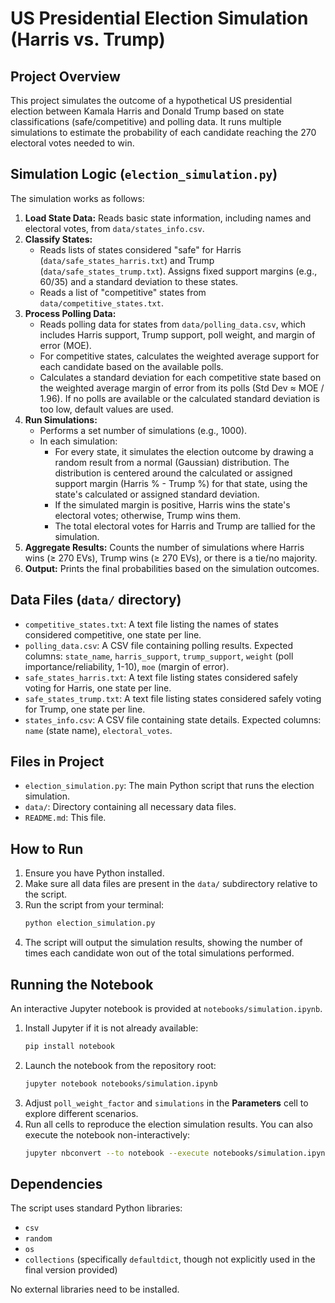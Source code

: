 # US Presidential Election Simulation (Harris vs. Trump)

## Project Overview

This project simulates the outcome of a hypothetical US presidential election between Kamala Harris and Donald Trump based on state classifications (safe/competitive) and polling data. It runs multiple simulations to estimate the probability of each candidate reaching the 270 electoral votes needed to win.

## Simulation Logic (`election_simulation.py`)

The simulation works as follows:

1.  **Load State Data:** Reads basic state information, including names and electoral votes, from `data/states_info.csv`.
2.  **Classify States:**
    * Reads lists of states considered "safe" for Harris (`data/safe_states_harris.txt`) and Trump (`data/safe_states_trump.txt`). Assigns fixed support margins (e.g., 60/35) and a standard deviation to these states.
    * Reads a list of "competitive" states from `data/competitive_states.txt`.
3.  **Process Polling Data:**
    * Reads polling data for states from `data/polling_data.csv`, which includes Harris support, Trump support, poll weight, and margin of error (MOE).
    * For competitive states, calculates the weighted average support for each candidate based on the available polls.
    * Calculates a standard deviation for each competitive state based on the weighted average margin of error from its polls (Std Dev ≈ MOE / 1.96). If no polls are available or the calculated standard deviation is too low, default values are used.
4.  **Run Simulations:**
    * Performs a set number of simulations (e.g., 1000).
    * In each simulation:
        * For every state, it simulates the election outcome by drawing a random result from a normal (Gaussian) distribution. The distribution is centered around the calculated or assigned support margin (Harris % - Trump %) for that state, using the state's calculated or assigned standard deviation.
        * If the simulated margin is positive, Harris wins the state's electoral votes; otherwise, Trump wins them.
        * The total electoral votes for Harris and Trump are tallied for the simulation.
5.  **Aggregate Results:** Counts the number of simulations where Harris wins (≥ 270 EVs), Trump wins (≥ 270 EVs), or there is a tie/no majority.
6.  **Output:** Prints the final probabilities based on the simulation outcomes.

## Data Files (`data/` directory)

* `competitive_states.txt`: A text file listing the names of states considered competitive, one state per line.
* `polling_data.csv`: A CSV file containing polling results. Expected columns: `state_name`, `harris_support`, `trump_support`, `weight` (poll importance/reliability, 1-10), `moe` (margin of error).
* `safe_states_harris.txt`: A text file listing states considered safely voting for Harris, one state per line.
* `safe_states_trump.txt`: A text file listing states considered safely voting for Trump, one state per line.
* `states_info.csv`: A CSV file containing state details. Expected columns: `name` (state name), `electoral_votes`.

## Files in Project

* `election_simulation.py`: The main Python script that runs the election simulation.
* `data/`: Directory containing all necessary data files.
* `README.md`: This file.

## How to Run

1.  Ensure you have Python installed.
2.  Make sure all data files are present in the `data/` subdirectory relative to the script.
3.  Run the script from your terminal:
    ```bash
    python election_simulation.py
    ```
4.  The script will output the simulation results, showing the number of times each candidate won out of the total simulations performed.

## Running the Notebook

An interactive Jupyter notebook is provided at `notebooks/simulation.ipynb`.

1. Install Jupyter if it is not already available:
    ```bash
    pip install notebook
    ```
2. Launch the notebook from the repository root:
    ```bash
    jupyter notebook notebooks/simulation.ipynb
    ```
3. Adjust `poll_weight_factor` and `simulations` in the **Parameters** cell to explore different scenarios.
4. Run all cells to reproduce the election simulation results. You can also execute the notebook non-interactively:
    ```bash
    jupyter nbconvert --to notebook --execute notebooks/simulation.ipynb --output simulation_out.ipynb
    ```

## Dependencies

The script uses standard Python libraries:
* `csv`
* `random`
* `os`
* `collections` (specifically `defaultdict`, though not explicitly used in the final version provided)

No external libraries need to be installed.
